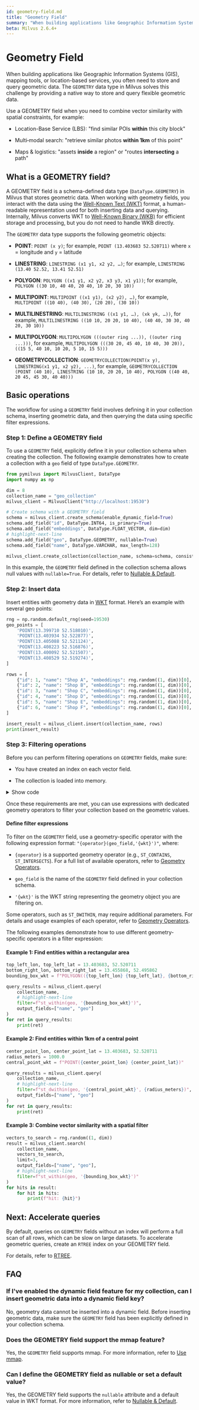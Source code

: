 ```yaml
---
id: geometry-field.md
title: "Geometry Field"
summary: "When building applications like Geographic Information Systems (GIS), mapping tools, or location-based services, you often need to store and query geometric data. The GEOMETRY data type in Milvus solves this challenge by providing a native way to store and query flexible geometric data."
beta: Milvus 2.6.4+
---
```


# Geometry Field

When building applications like Geographic Information Systems (GIS), mapping tools, or location-based services, you often need to store and query geometric data. The `GEOMETRY` data type in Milvus solves this challenge by providing a native way to store and query flexible geometric data.

Use a GEOMETRY field when you need to combine vector similarity with spatial constraints, for example:

- Location-Base Service (LBS): "find similar POIs **within** this city block"

- Multi‑modal search: "retrieve similar photos **within 1km** of this point"

- Maps & logistics: "assets **inside** a region" or "routes **intersecting** a path"

## What is a GEOMETRY field?

A GEOMETRY field is a schema-defined data type (`DataType.GEOMETRY`) in Milvus that stores geometric data. When working with geometry fields, you interact with the data using the [Well-Known Text (WKT)](https://en.wikipedia.org/wiki/Well-known_text_representation_of_geometry) format, a human-readable representation used for both inserting data and querying. Internally, Milvus converts WKT to [Well-Known Binary (WKB)](https://en.wikipedia.org/wiki/Well-known_text_representation_of_geometry#Well-known_binary) for efficient storage and processing, but you do not need to handle WKB directly.

The `GEOMETRY` data type supports the following geometric objects:

- **POINT**: `POINT (x y)`; for example, `POINT (13.403683 52.520711)` where `x` = longitude and `y` = latitude

- **LINESTRING**: `LINESTRING (x1 y1, x2 y2, …)`; for example, `LINESTRING (13.40 52.52, 13.41 52.51)`

- **POLYGON**: `POLYGON ((x1 y1, x2 y2, x3 y3, x1 y1))`; for example, `POLYGON ((30 10, 40 40, 20 40, 10 20, 30 10))`

- **MULTIPOINT**: `MULTIPOINT ((x1 y1), (x2 y2), …)`, for example, `MULTIPOINT ((10 40), (40 30), (20 20), (30 10))`

- **MULTILINESTRING**: `MULTILINESTRING ((x1 y1, …), (xk yk, …))`, for example, `MULTILINESTRING ((10 10, 20 20, 10 40), (40 40, 30 30, 40 20, 30 10))`

- **MULTIPOLYGON**: `MULTIPOLYGON (((outer ring ...)), ((outer ring ...)))`, for example, `MULTIPOLYGON (((30 20, 45 40, 10 40, 30 20)), ((15 5, 40 10, 10 20, 5 10, 15 5)))`

- **GEOMETRYCOLLECTION**: `GEOMETRYCOLLECTION(POINT(x y), LINESTRING(x1 y1, x2 y2), ...)`, for example, `GEOMETRYCOLLECTION (POINT (40 10), LINESTRING (10 10, 20 20, 10 40), POLYGON ((40 40, 20 45, 45 30, 40 40)))`

## Basic operations

The workflow for using a `GEOMETRY` field involves defining it in your collection schema, inserting geometric data, and then querying the data using specific filter expressions.

### Step 1: Define a GEOMETRY field

To use a `GEOMETRY` field, explicitly define it in your collection schema when creating the collection. The following example demonstrates how to create a collection with a `geo` field of type `DataType.GEOMETRY`.

```python
from pymilvus import MilvusClient, DataType
import numpy as np

dim = 8
collection_name = "geo_collection"
milvus_client = MilvusClient("http://localhost:19530")

# Create schema with a GEOMETRY field
schema = milvus_client.create_schema(enable_dynamic_field=True)
schema.add_field("id", DataType.INT64, is_primary=True)
schema.add_field("embeddings", DataType.FLOAT_VECTOR, dim=dim)
# highlight-next-line
schema.add_field("geo", DataType.GEOMETRY, nullable=True)
schema.add_field("name", DataType.VARCHAR, max_length=128)

milvus_client.create_collection(collection_name, schema=schema, consistency_level="Strong")
```

<div class="alert note">

In this example, the `GEOMETRY` field defined in the collection schema allows null values with `nullable=True`. For details, refer to [Nullable & Default](nullable-and-default.md).

</div>

### Step 2: Insert data

Insert entities with geometry data in [WKT](https://en.wikipedia.org/wiki/Well-known_text_representation_of_geometry) format. Here’s an example with several geo points:

```python
rng = np.random.default_rng(seed=19530)
geo_points = [
    'POINT(13.399710 52.518010)',
    'POINT(13.403934 52.522877)',
    'POINT(13.405088 52.521124)',
    'POINT(13.408223 52.516876)',
    'POINT(13.400092 52.521507)',
    'POINT(13.408529 52.519274)',
]

rows = [
    {"id": 1, "name": "Shop A", "embeddings": rng.random((1, dim))[0], "geo": geo_points[0]},
    {"id": 2, "name": "Shop B", "embeddings": rng.random((1, dim))[0], "geo": geo_points[1]},
    {"id": 3, "name": "Shop C", "embeddings": rng.random((1, dim))[0], "geo": geo_points[2]},
    {"id": 4, "name": "Shop D", "embeddings": rng.random((1, dim))[0], "geo": geo_points[3]},
    {"id": 5, "name": "Shop E", "embeddings": rng.random((1, dim))[0], "geo": geo_points[4]},
    {"id": 6, "name": "Shop F", "embeddings": rng.random((1, dim))[0], "geo": geo_points[5]},
]

insert_result = milvus_client.insert(collection_name, rows)
print(insert_result)
```

### Step 3: Filtering operations

Before you can perform filtering operations on `GEOMETRY` fields, make sure:

- You have created an index on each vector field.

- The collection is loaded into memory.

<details>

<summary>Show code</summary>

```python
index_params = milvus_client.prepare_index_params()
index_params.add_index(field_name="embeddings", metric_type="L2")

milvus_client.create_index(collection_name, index_params)
milvus_client.load_collection(collection_name)
```

</details>

Once these requirements are met, you can use expressions with dedicated geometry operators to filter your collection based on the geometric values.

#### Define filter expressions

To filter on the `GEOMETRY` field, use a geometry-specific operator with the following expression format: `"{operator}(geo_field,'{wkt}')"`, where:

- `{operator}` is a supported geometry operator (e.g., `ST_CONTAINS`, `ST_INTERSECTS`). For a full list of available operators, refer to [Geometry Operators](https://zilliverse.feishu.cn/wiki/SOgiwzPxpisy8MkhtuecZqFbnaf).

- `geo_field` is the name of the `GEOMETRY` field defined in your collection schema.

- `'{wkt}'` is the WKT string representing the geometry object you are filtering on.

<div class="alert note">

Some operators, such as `ST_DWITHIN`, may require additional parameters. For details and usage examples of each operator, refer to [Geometry Operators](https://zilliverse.feishu.cn/wiki/SOgiwzPxpisy8MkhtuecZqFbnaf).

</div>

The following examples demonstrate how to use different geometry-specific operators in a filter expression:

#### Example 1: Find entities within a rectangular area

```python
top_left_lon, top_left_lat = 13.403683, 52.520711
bottom_right_lon, bottom_right_lat = 13.455868, 52.495862
bounding_box_wkt = f"POLYGON(({top_left_lon} {top_left_lat}, {bottom_right_lon} {top_left_lat}, {bottom_right_lon} {bottom_right_lat}, {top_left_lon} {bottom_right_lat}, {top_left_lon} {top_left_lat}))"

query_results = milvus_client.query(
    collection_name,
    # highlight-next-line
    filter=f"st_within(geo, '{bounding_box_wkt}')",
    output_fields=["name", "geo"]
)
for ret in query_results:
    print(ret)
```

#### Example 2: Find entities within 1km of a central point

```python
center_point_lon, center_point_lat = 13.403683, 52.520711
radius_meters = 1000.0
central_point_wkt = f"POINT({center_point_lon} {center_point_lat})"

query_results = milvus_client.query(
    collection_name,
    # highlight-next-line
    filter=f"st_dwithin(geo, '{central_point_wkt}', {radius_meters})",
    output_fields=["name", "geo"]
)
for ret in query_results:
    print(ret)
```

#### Example 3: Combine vector similarity with a spatial filter

```python
vectors_to_search = rng.random((1, dim))
result = milvus_client.search(
    collection_name,
    vectors_to_search,
    limit=3,
    output_fields=["name", "geo"],
    # highlight-next-line
    filter=f"st_within(geo, '{bounding_box_wkt}')"
)
for hits in result:
    for hit in hits:
        print(f"hit: {hit}")
```

## Next: Accelerate queries

By default, queries on `GEOMETRY` fields without an index will perform a full scan of all rows, which can be slow on large datasets. To accelerate geometric queries, create an `RTREE` index on your GEOMETRY field.

For details, refer to [RTREE](https://zilliverse.feishu.cn/wiki/RlY2wylVQiZswikT0G2cBHVznTf).

## FAQ

### If I've enabled the dynamic field feature for my collection, can I insert geometric data into a dynamic field key?

No, geometry data cannot be inserted into a dynamic field. Before inserting geometric data, make sure the `GEOMETRY` field has been explicitly defined in your collection schema.

### Does the GEOMETRY field support the mmap feature?

Yes, the `GEOMETRY` field supports mmap. For more information, refer to [Use mmap](https://zilliverse.feishu.cn/wiki/P3wrwSMNNihy8Vkf9p6cTsWYnTb).

### Can I define the GEOMETRY field as nullable or set a default value?

Yes, the GEOMETRY field supports the `nullable` attribute and a default value in WKT format. For more information, refer to [Nullable & Default](nullable-and-default.md).